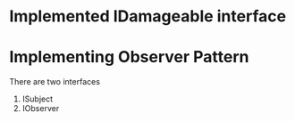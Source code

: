 # Implemented IDamageable interface

# Implementing Observer Pattern
There are two interfaces
1. ISubject 
3. IObserver
